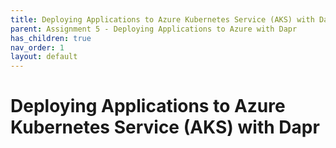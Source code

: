 ```yaml
---
title: Deploying Applications to Azure Kubernetes Service (AKS) with Dapr
parent: Assignment 5 - Deploying Applications to Azure with Dapr
has_children: true
nav_order: 1
layout: default
---
```


# Deploying Applications to Azure Kubernetes Service (AKS) with Dapr
